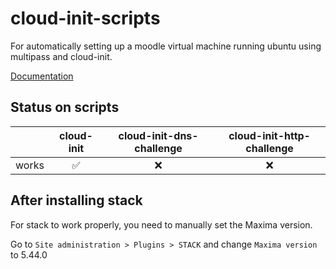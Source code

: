 # cloud-init-scripts
For automatically setting up a moodle virtual machine running ubuntu using multipass and cloud-init.

[Documentation]()

## Status on scripts
|       | cloud-init | cloud-init-dns-challenge | cloud-init-http-challenge |
|------:|:----------:|:------------------------:|:-------------------------:|
| works |      ✅     |             ❌            |             ❌             |

## After installing stack
For stack to work properly, you need to manually set the Maxima version.

Go to `Site administration > Plugins > STACK` and change `Maxima version` to 5.44.0